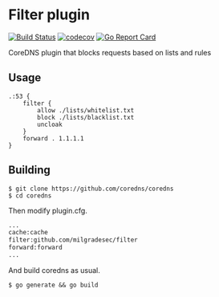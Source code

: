 # Filter plugin

[![Build Status](https://travis-ci.org/milgradesec/filter.svg?branch=master)](https://travis-ci.org/milgradesec/filter)
[![codecov](https://codecov.io/gh/milgradesec/filter/branch/master/graph/badge.svg)](https://codecov.io/gh/milgradesec/filter)
[![Go Report Card](https://goreportcard.com/badge/github.com/milgradesec/filter)](https://goreportcard.com/report/github.com/milgradesec/filter)

CoreDNS plugin that blocks requests based on lists and rules

## Usage

~~~ corefile
.:53 {
    filter {
        allow ./lists/whitelist.txt
        block ./lists/blacklist.txt
        uncloak
    }
    forward . 1.1.1.1
}
~~~

## Building

~~~
$ git clone https://github.com/coredns/coredns
$ cd coredns
~~~

Then modify plugin.cfg.

~~~ txt
...
cache:cache
filter:github.com/milgradesec/filter
forward:forward
...
~~~

And build coredns as usual.

~~~
$ go generate && go build
~~~
